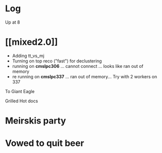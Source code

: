 

# Log

Up at 8

# [[mixed2.0]]
- Adding tt_vs_mj
- Turning on top reco ("fast") for declustering 
- running on **cmslpc306** ... cannot connect ... looks like ran out of memory
- re running on **cmslpc337** ... ran out of memory... Try with 2 workers on 337

To Giant Eagle

Grilled Hot docs
# Meirskis party

# Vowed to quit beer